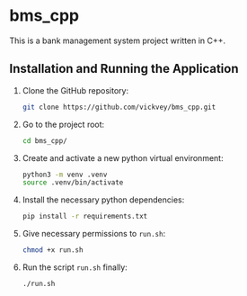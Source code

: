 # bms_cpp
This is a bank management system project written in C++.

## Installation and Running the Application

1. Clone the GitHub repository:
   ```bash
   git clone https://github.com/vickvey/bms_cpp.git
   ```

2. Go to the project root:
   ```bash
   cd bms_cpp/
   ```

3. Create and activate a new python virtual environment:
    ```bash
    python3 -m venv .venv
    source .venv/bin/activate
    ```

4. Install the necessary python dependencies:
    ```bash
    pip install -r requirements.txt
    ```

5. Give necessary permissions to `run.sh`:
    ```bash
    chmod +x run.sh
    ```

6. Run the script `run.sh` finally:
    ```bash
    ./run.sh
    ```
